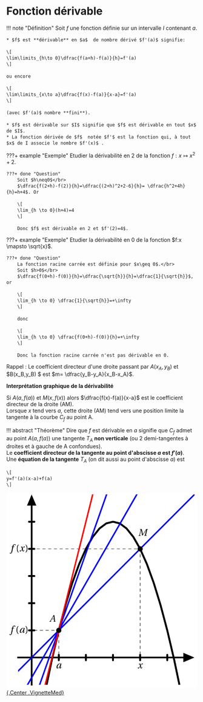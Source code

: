 # Fonction dérivable

!!! note "Définition"
	Soit $f$  une fonction définie sur un intervalle $I$ contenant $a$.

	* $f$ est **dérivable** en $a$  de nombre dérivé $f'(a)$ signifie:
	
	\[
	\lim\limits_{h\to 0}\dfrac{f(a+h)-f(a)}{h}=f'(a)
	\]
	
	ou encore
	
	\[
	\lim\limits_{x\to a}\dfrac{f(x)-f(a)}{x-a}=f'(a)
	\]
	
	(avec $f'(a)$ nombre **fini**).
	
	* $f$ est dérivable sur $I$ signifie que $f$ est dérivable en tout $x$ de $I$.
	* La fonction dérivée de $f$  notée $f'$ est la fonction qui, à tout $x$ de I associe le nombre $f'(x)$ .

???+ example "Exemple"
	Etudier la dérivabilité en 2 de la fonction $f:x\mapsto x^2+2$.
	
	???+ done "Question"
		Soit $h\neq0$</br>
		$\dfrac{f(2+h)-f(2)}{h}=\dfrac{(2+h)^2+2-6}{h}= \dfrac{h^2+4h}{h}=h+4$. Or 
		
		\[
		\lim_{h \to 0}(h+4)=4
		\]
		
		Donc $f$ est dérivable en 2 et $f'(2)=4$.

???+ example "Exemple"
	Etudier la dérivabilité en 0 de la fonction $f:x \mapsto \sqrt{x}$.
	
	???+ done "Question"
		La fonction racine carrée est définie pour $x\geq 0$.</br>
		Soit $h>0$</br>
		$\dfrac{f(0+h)-f(0)}{h}=\dfrac{\sqrt{h}}{h}=\dfrac{1}{\sqrt{h}}$, or
		
		\[
		\lim_{h \to 0} \dfrac{1}{\sqrt{h}}=+\infty
		\]
		
		donc 
		
		\[
		\lim_{h \to 0} \dfrac{f(0+h)-f(0)}{h}=+\infty
		\]
		
		Donc la fonction racine carrée n'est pas dérivable en 0.

Rappel : Le coefficient directeur d'une droite passant par $A(x_A,y_B)$ et $B(x_B,y_B) $ est $m= \dfrac{y_B-y_A}{x_B-x_A}$.

**Interprétation graphique de la dérivabilité**

Si  $A(a,f(a))$ et $M(x,f(x))$ alors  $\dfrac{f(x)-f(a)}{x-a}$ est le coefficient directeur de la droite (AM).</br>
Lorsque $x$ tend vers $a$, cette droite (AM) tend vers une position limite la tangente à la courbe $C_f$ au point A.

<!--<iframe scrolling="no"
src="https://www.geogebra.org/m/axmvyk6m"
width="800px"
height="600px"
style="border:0px;" allowfullscreen>
</iframe>-->

!!! abstract "Théorème"
	Dire que $f$ est dérivable en $a$ signifie que $C_f$ admet au point $A(a,f(a))$  une tangente $T_A$ 
	**non verticale** (ou 2 demi-tangentes à droites et à gauche de A confondues).</br>
	Le **coefficient directeur de la tangente au point d'abscisse $a$  est $f'(a)$**.</br>
	Une **équation de la tangente** $T_A$ (on dit aussi au point d'abscisse $a$) est 
	
	\[
	y=f'(a)(x-a)+f(a)
	\]

[![Suite récurrente dans un plan](./Image/Im01.png){.Center .VignetteMed}](./Image/Im01.png)





